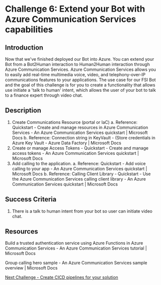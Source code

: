 # Challenge 6: Extend your Bot with Azure Communication Services capabilities

## Introduction
Now that we've finished deployed our Bot into Azure. You can extend your Bot from a Bot2Human interaction to Human2Human interaction through Azure Communication Services. Azure Communication Services allows you to easily add real-time multimedia voice, video, and telephony-over-IP communications features to your applications. The use case for our FSI Bot and the goal of this challenge is for you to create a functionality that allows use initiate a 'talk to human' intent, which allows the user of your bot to talk to a finance expert through video chat. 
	
## Description
1.	Create Communications Resource (portal or IaC)
a.	Reference:  Quickstart - Create and manage resources in Azure Communication Services - An Azure Communication Services quickstart | Microsoft Docs
b.	Reference: Connection string in KeyVault - (Store credentials in Azure Key Vault - Azure Data Factory | Microsoft Docs
2.	Create or manage Access Tokens -  Quickstart - Create and manage access tokens - An Azure Communication Services quickstart | Microsoft Docs
3.	Add calling to the application.
a.	Reference: Quickstart - Add voice calling to your app - An Azure Communication Services quickstart | Microsoft Docs
b.	Reference: Calling Client Library -  Quickstart - Use the Azure Communication Services calling client library - An Azure Communication Services quickstart | Microsoft Docs
 
## Success Criteria
1. There is a talk to human intent from your bot so user can initiate video chat.


## Resources

Build a trusted authentication service using Azure Functions in Azure Communication Services - An Azure Communication Services tutorial | Microsoft Docs
 
Group calling hero sample - An Azure Communication Services sample overview | Microsoft Docs

[Next Challenge - Create CICD pipelines for your solution](https://github.com/Microsoft-US-OCP-Conversational-AI/Conversational-AI-Attach-Play/blob/master/Student/Challenge7-CICD.md)
